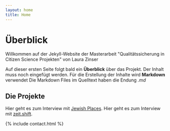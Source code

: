 ```yaml
---
layout: home
title: Home
---
```


# Überblick

Willkommen auf der Jekyll-Website der Masterarbeit "Qualitätssicherung in Citizen Science Projekten" von Laura Zinser

Auf dieser ersten Seite folgt bald ein <b>Überblick</b> über das Projekt. Der Inhalt muss noch eingefügt werden. Für die Erstellung der Inhalte wird __Markdown__ verwendet Die Markdown Files im Quelltext haben die Endung _.md_

## Die Projekte

Hier geht es zum Interview mit [Jewish Places](/interview_jewishplaces).
Hier geht es zum Interview mit [zeit.shift](/interview_zeitshift).

{% include contact.html %}
